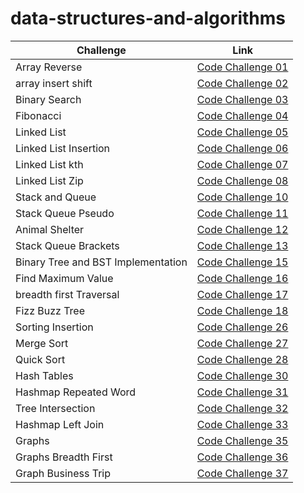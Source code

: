 # data-structures-and-algorithms

| Challenge                          | Link                                                               |
|------------------------------------|--------------------------------------------------------------------|
| Array Reverse                      | [Code Challenge 01](Algorithm/Reverse_Array/README.md)             |
| array insert shift                 | [Code Challenge 02](Algorithm/array_insert_shift/README.md)        |
| Binary Search                      | [Code Challenge 03](Algorithm/array_binary_search/README.md)       |
| Fibonacci                          | [Code Challenge 04](Algorithm/Fibunacci/README.md)                 |
| Linked List                        | [Code Challenge 05](DS/linked_list/Code_challenge05.md)            |
| Linked List Insertion              | [Code Challenge 06](DS/linked_list/Code_challenge06.md)            |
| Linked List kth                    | [Code Challenge 07](DS/linked_list/Code_challenge07.md)            |
| Linked List Zip                    | [Code Challenge 08](DS/linked_list/Code_challenge08.md)            |
| Stack and Queue                    | [Code Challenge 10](DS/stack_queue/stack_and_queue/README.md)      |
| Stack Queue Pseudo                 | [Code Challenge 11](DS/stack_queue/pseudo_queue/PseudoQueue.md)    |
| Animal Shelter                     | [Code Challenge 12](DS/stack_queue/animal_shelter/README.md)       |
| Stack Queue Brackets               | [Code Challenge 13](DS/stack_queue/stack_queue_brackets/README.md) |
| Binary Tree and BST Implementation | [Code Challenge 15](DS/Trees/binary_tree/README.md)                |
| Find Maximum Value                 | [Code Challenge 16](DS/Trees/binary_tree/README.md)                |
| breadth first Traversal            | [Code Challenge 17](DS/Trees/binary_tree/breadth_first_md.md)      |
| Fizz Buzz Tree                     | [Code Challenge 18](DS/Trees/fizz_buzz_tree/READMEmd)              |
| Sorting Insertion                  | [Code Challenge 26](Algorithm/Sorting/sorting_insertion/README.md) |
| Merge Sort                         | [Code Challenge 27](Algorithm/Sorting/merge_sort/README.md)        |
| Quick Sort                         | [Code Challenge 28](Algorithm/Sorting/quick_sort/README.md)        |
| Hash Tables                        | [Code Challenge 30](DS/Hash_Tables/README.md)                      |
| Hashmap Repeated Word              | [Code Challenge 31](DS/Hash_Tables/hashmap_repeated_word.md)       |
| Tree Intersection                  | [Code Challenge 32](DS/Hash_Tables/tree_intersection/README.md)    |
| Hashmap Left Join                  | [Code Challenge 33](DS/Hash_Tables/hashmap_left_join/README.md)    |
| Graphs                             | [Code Challenge 35](DS/Graph/README.md)                            |
| Graphs Breadth First               | [Code Challenge 36](DS/Graph/README.md)                            |
| Graph Business Trip                | [Code Challenge 37](DS/Graph/graph_business_trip/README.md)        |
